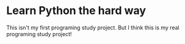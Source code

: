 # Learn Python the hard way
This isn't my first programing study project. But I think this is my real programing study project!
